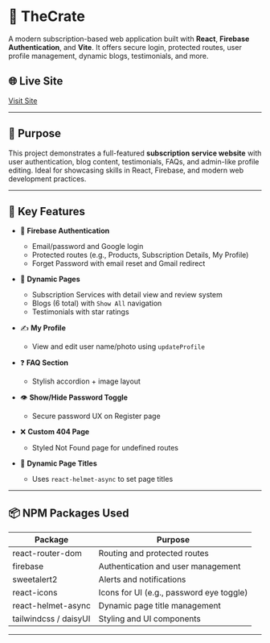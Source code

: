 # 🔐 TheCrate

A modern subscription-based web application built with **React**, **Firebase Authentication**, and **Vite**. It offers secure login, protected routes, user profile management, dynamic blogs, testimonials, and more.

## 🌐 Live Site

[Visit Site](https://subscription-box-website.vercel.app/)

---

## 🎯 Purpose

This project demonstrates a full-featured **subscription service website** with user authentication, blog content, testimonials, FAQs, and admin-like profile editing. Ideal for showcasing skills in React, Firebase, and modern web development practices.

---

## 🚀 Key Features

- 🔐 **Firebase Authentication**

  - Email/password and Google login
  - Protected routes (e.g., Products, Subscription Details, My Profile)
  - Forget Password with email reset and Gmail redirect

- 📄 **Dynamic Pages**

  - Subscription Services with detail view and review system
  - Blogs (6 total) with `Show All` navigation
  - Testimonials with star ratings

- ✍️ **My Profile**

  - View and edit user name/photo using `updateProfile`

- ❓ **FAQ Section**

  - Stylish accordion + image layout

- 👁️ **Show/Hide Password Toggle**

  - Secure password UX on Register page

- ❌ **Custom 404 Page**

  - Styled Not Found page for undefined routes

- 🧠 **Dynamic Page Titles**
  - Uses `react-helmet-async` to set page titles

---

## 📦 NPM Packages Used

| Package               | Purpose                                  |
| --------------------- | ---------------------------------------- |
| react-router-dom      | Routing and protected routes             |
| firebase              | Authentication and user management       |
| sweetalert2           | Alerts and notifications                 |
| react-icons           | Icons for UI (e.g., password eye toggle) |
| react-helmet-async    | Dynamic page title management            |
| tailwindcss / daisyUI | Styling and UI components                |

---
